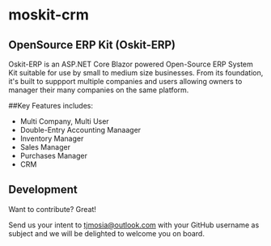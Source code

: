 # moskit-crm
 
## OpenSource ERP Kit (Oskit-ERP)

Oskit-ERP is an ASP.NET Core Blazor powered Open-Source ERP System Kit suitable for use by small to medium size businesses. From its foundation, it's built to suppport multiple companies and users allowing owners to manager their many companies on the same platform.

##Key Features includes:
- Multi Company, Multi User
- Double-Entry Accounting Manaager
- Inventory Manager
- Sales Manager
- Purchases Manager
- CRM



## Development
Want to contribute? Great!

Send us your intent to [tjmosia@outlook.com](mailto:tjmosia@outlook.com) with your GitHub username as subject and we will be delighted to welcome you on board.
